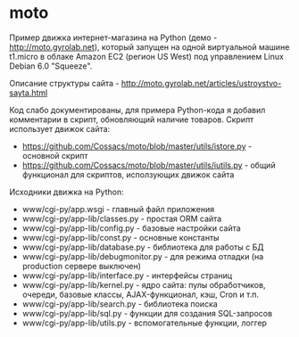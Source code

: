 moto
====

Пример движка интернет-магазина на Python (демо - http://moto.gyrolab.net), который запущен
на одной виртуальной машине t1.micro в облаке Amazon EC2 (регион US West) под управлением
Linux Debian 6.0 "Squeeze".

Описание структуры сайта - http://moto.gyrolab.net/articles/ustroystvo-sayta.html


Код слабо документированы, для примера Python-кода я добавил комментарии в скрипт,
обновляющий наличие товаров. Скрипт использует движок сайта:

 - https://github.com/Cossacs/moto/blob/master/utils/istore.py - основной скрипт
 - https://github.com/Cossacs/moto/blob/master/utils/iutils.py - общий функционал для скриптов, исползующих движок сайта
 
Исходники движка на Python:

 - www/cgi-py/app.wsgi - главный файл приложения
 - www/cgi-py/app-lib/classes.py - простая ORM сайта
 - www/cgi-py/app-lib/config.py - базовые настройки сайта
 - www/cgi-py/app-lib/const.py - основные константы
 - www/cgi-py/app-lib/database.py - библиотека для работы с БД
 - www/cgi-py/app-lib/debugmonitor.py - для режима отладки (на production сервере выключен)
 - www/cgi-py/app-lib/interface.py - интерфейсы страниц
 - www/cgi-py/app-lib/kernel.py - ядро сайта: пулы обработчиков, очереди, базовые классы,
   AJAX-функционал, кэш, Cron и т.п.
 - www/cgi-py/app-lib/search.py - библиотека поиска
 - www/cgi-py/app-lib/sql.py - функции для создания SQL-запросов
 - www/cgi-py/app-lib/utils.py - вспомогательные функции, логгер
